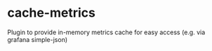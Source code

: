 # cache-metrics
Plugin to provide in-memory metrics cache for easy access (e.g. via grafana simple-json)
